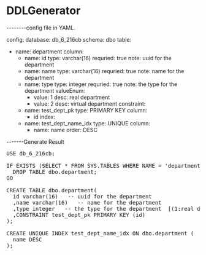 # DDLGenerator

--------config file in YAML.

config:
  database: db_6_216cb
  schema: dbo
table:
- name: department
  column:
  - name: id
    type: varchar(16)
    requried: true
    note: uuid for the department
  - name: name
    type: varchar(16)
    requried: true
    note: name for the department
  - name: type
    type: integer
    requried: true
    note: the type for the department
    valueEnum:
    - value: 1
      desc: real department
    - value: 2
      desc: virtual department
  constraint:
  - name: test_dept_pk
    type: PRIMARY KEY
    column:
    - id
  index:
  - name: test_dept_name_idx
    type: UNIQUE
    column:
    - name: name
      order: DESC

-------Generate Result
<pre>
USE db_6_216cb;

IF EXISTS (SELECT * FROM SYS.TABLES WHERE NAME = 'department' AND TYPE = 'U'AND SCHEMA_NAME(SCHEMA_ID) = 'dbo')
  DROP TABLE dbo.department;
GO

CREATE TABLE dbo.department(
  id varchar(16)   -- uuid for the department
  ,name varchar(16)   -- name for the department
  ,type integer   -- the type for the department  [(1:real department) (2:virtual department) ]
  ,CONSTRAINT test_dept_pk PRIMARY KEY (id)
);

CREATE UNIQUE INDEX test_dept_name_idx ON dbo.department (
  name DESC
);
</pre>